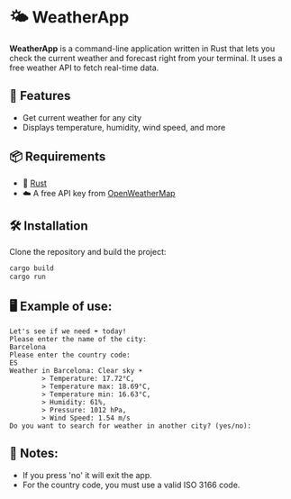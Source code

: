 
# 🌤️ WeatherApp

**WeatherApp** is a command-line application written in Rust that lets you check the current weather and forecast right from your terminal. It uses a free weather API to fetch real-time data.

## 🚀 Features

- Get current weather for any city
- Displays temperature, humidity, wind speed, and more

## 📦 Requirements

- 🦀 [Rust](https://www.rust-lang.org/tools/install)
- ☁️ A free API key from [OpenWeatherMap](https://openweathermap.org/api)

## 🛠️ Installation

Clone the repository and build the project:

```bash
cargo build 
cargo run
```

## 🖥️ Example of use: 

```Welcome to the Marta weather app!
Let's see if we need ☂️ today!
Please enter the name of the city:
Barcelona
Please enter the country code:
ES
Weather in Barcelona: Clear sky ☀️
        > Temperature: 17.72°C, 
        > Temperature max: 18.69°C,
        > Temperature min: 16.63°C,
        > Humidity: 61%, 
        > Pressure: 1012 hPa, 
        > Wind Speed: 1.54 m/s
Do you want to search for weather in another city? (yes/no):
```
## 📌 Notes: 
- If you press 'no' it will exit the app.
- For the country code, you must use a valid ISO 3166 code.
